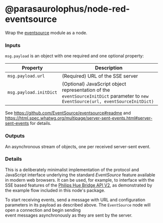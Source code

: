 # @parasaurolophus/node-red-eventsource

Wrap the [eventsource](https://github.com/EventSource/eventsource) module as a node.

### Inputs    

`msg.payload` is an object with one required and one optional property:   

| Property               | Description                                                                                                                       |
|------------------------|-----------------------------------------------------------------------------------------------------------------------------------|
| `msg.payload.url`      | (Required) URL of the SSE server                                                                                                  |
| `msg.payload.initDict` | (Optional) JavaScript object representation of the `eventSourceInitDict` parameter to `new EventSource(url, eventSourceInitDict)` |

See <https://github.com/EventSource/eventsource#readme> and <https://html.spec.whatwg.org/multipage/server-sent-events.html#server-sent-events> for details.

### Outputs    

An asynchronous stream of objects, one per received server-sent event.   

### Details    

This is a deliberately minimalist implementation of the protocol and JavaScript interface underlying the standard <i>EventSource</i> feature available in modern web browsers.
It can be used, for example, to interface with the SSE based features of the [Philips Hue Bridge API V2](https://developers.meethue.com/develop/hue-api-v2/core-concepts/#events),
as demonstrated by the example flow included in this node's package.

To start receiving events, send a message with URL and configuration parameters in its payload as described above. The `EventSource` node will open a connection and begin sending  
event messages asynchronously as they are sent by the server.
